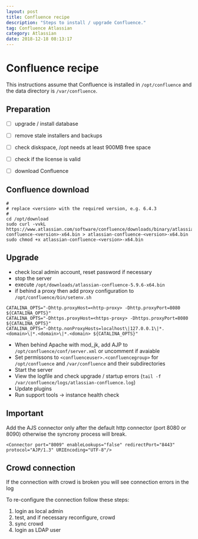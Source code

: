 ```yaml
---
layout: post
title: Confluence recipe
description: "Steps to install / upgrade Confluence."
tag: Confluence Atlassian
category: Atlassian
date: 2018-12-18 08:13:17
---
```

# Confluence recipe

This instructions assume that Confluence is installed in `/opt/confluence` and the data directory is `/var/confluence`.

## Preparation

- [ ] upgrade / install database
- [ ] remove stale installers and backups
- [ ] check diskspace, /opt needs at least 900MB free space
- [ ] check if the license is valid
- [ ] download Confluence


## Confluence download

```
#
# replace <version> with the required version, e.g. 6.4.3
#
cd /opt/download
sudo curl -vvkL https://www.atlassian.com/software/confluence/downloads/binary/atlassian-confluence-<version>-x64.bin > atlassian-confluence-<version>-x64.bin
sudo chmod +x atlassian-confluence-<version>-x64.bin
```

## Upgrade

- check local admin account, reset password if necessary
- stop the server
- execute `/opt/downloads/atlassian-confluence-5.9.6-x64.bin`
- if behind a proxy then add proxy configuration to `/opt/confluence/bin/setenv.sh`

```
CATALINA_OPTS="-Dhttp.proxyHost=<http-proxy> -Dhttp.proxyPort=8080 ${CATALINA_OPTS}"
CATALINA_OPTS="-Dhttps.proxyHost=<https-proxy> -Dhttps.proxyPort=8080 ${CATALINA_OPTS}"
CATALINA_OPTS="-Dhttp.nonProxyHosts=localhost\|127.0.0.1\|*.<domain>\|*.<domain>\|*.<domain> ${CATALINA_OPTS}"
```
- When behind Apache with mod_jk, add AJP to `/opt/confluence/conf/server.xml` or uncomment if avaiable
- Set permissons to `<confluenceuser>.<confluencegroup>` for `/opt/confluence` and `/var/confluence` and their subdirectories
- Start the server
- View the logfile and check upgrade / startup errors (`tail -f /var/confluence/logs/atlassian-confluence.log`)
- Update plugins
- Run support tools -> instance health check

## Important

Add the AJS connector only after the default http connector (port 8080 or 8090) otherwise the syncrony process will break.

```
<Connector port="8009" enableLookups="false" redirectPort="8443" protocol="AJP/1.3" URIEncoding="UTF-8"/>
```

## Crowd connection

If the connection with crowd is broken you will see connection errors in the log

To re-configure the connection follow these steps:

1) login as local admin
1) test, and if necessary reconfigure, crowd
1) sync crowd
1) login as LDAP user


